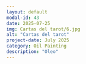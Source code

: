 ```yaml
---
layout: default
modal-id: 43
date: 2025-07-25
img: Cartas del tarot/6.jpg
alt: "Cartas del tarot"
project-date: July 2025
category: Oil Painting
description: "Oleo"
---
```

